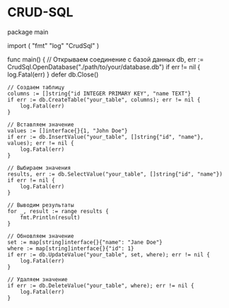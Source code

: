 # CRUD-SQL

package main

import (
	"fmt"
	"log"
	"CrudSql"
)

func main() {
	// Открываем соединение с базой данных
	db, err := CrudSql.OpenDatabase("./path/to/your/database.db")
	if err != nil {
		log.Fatal(err)
	}
	defer db.Close()

	// Создаем таблицу
	columns := []string{"id INTEGER PRIMARY KEY", "name TEXT"}
	if err := db.CreateTable("your_table", columns); err != nil {
		log.Fatal(err)
	}

	// Вставляем значение
	values := []interface{}{1, "John Doe"}
	if err := db.InsertValue("your_table", []string{"id", "name"}, values); err != nil {
		log.Fatal(err)
	}

	// Выбираем значения
	results, err := db.SelectValue("your_table", []string{"id", "name"})
	if err != nil {
		log.Fatal(err)
	}

	// Выводим результаты
	for _, result := range results {
		fmt.Println(result)
	}

	// Обновляем значение
	set := map[string]interface{}{"name": "Jane Doe"}
	where := map[string]interface{}{"id": 1}
	if err := db.UpdateValue("your_table", set, where); err != nil {
		log.Fatal(err)
	}

	// Удаляем значение
	if err := db.DeleteValue("your_table", where); err != nil {
		log.Fatal(err)
	}
